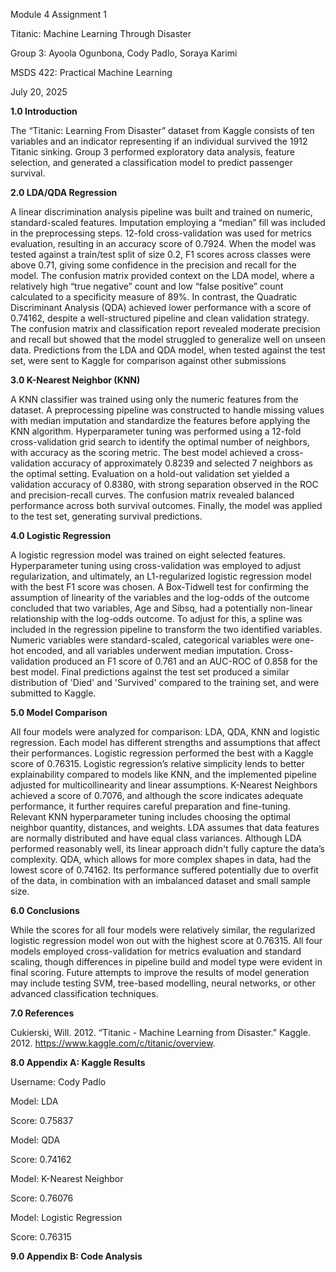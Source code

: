 Module 4 Assignment 1

Titanic: Machine Learning Through Disaster

Group 3: Ayoola Ogunbona, Cody Padlo, Soraya Karimi

MSDS 422: Practical Machine Learning

July 20, 2025

**1.0 Introduction**

The “Titanic: Learning From Disaster” dataset from Kaggle consists of ten variables and an indicator representing if an individual survived the 1912 Titanic sinking. Group 3 performed exploratory data analysis, feature selection, and generated a classification model to predict passenger survival.

**2.0 LDA/QDA Regression**

A linear discrimination analysis pipeline was built and trained on numeric, standard-scaled features. Imputation employing a “median” fill was included in the preprocessing steps. 12-fold cross-validation was used for metrics evaluation, resulting in an accuracy score of 0.7924. When the model was tested against a train/test split of size 0.2, F1 scores across classes were above 0.71, giving some confidence in the precision and recall for the model. The confusion matrix provided context on the LDA model, where a relatively high “true negative” count and low “false positive” count calculated to a specificity measure of 89%. In contrast, the Quadratic Discriminant Analysis (QDA) achieved lower performance with a score of 0.74162, despite a well-structured pipeline and clean validation strategy. The confusion matrix and classification report revealed moderate precision and recall but showed that the model struggled to generalize well on unseen data. Predictions from the LDA and QDA model, when tested against the test set, were sent to Kaggle for comparison against other submissions

**3.0 K-Nearest Neighbor (KNN)**

A KNN classifier was trained using only the numeric features from the dataset. A preprocessing pipeline was constructed to handle missing values with median imputation and standardize the features before applying the KNN algorithm. Hyperparameter tuning was performed using a 12-fold cross-validation grid search to identify the optimal number of neighbors, with accuracy as the scoring metric. The best model achieved a cross-validation accuracy of approximately 0.8239 and selected 7 neighbors as the optimal setting. Evaluation on a hold-out validation set yielded a validation accuracy of 0.8380, with strong separation observed in the ROC and precision-recall curves. The confusion matrix revealed balanced performance across both survival outcomes. Finally, the model was applied to the test set, generating survival predictions.

**4.0 Logistic Regression**

A logistic regression model was trained on eight selected features. Hyperparameter tuning using cross-validation was employed to adjust regularization, and ultimately, an L1-regularized logistic regression model with the best F1 score was chosen. A Box-Tidwell test for confirming the assumption of linearity of the variables and the log-odds of the outcome concluded that two variables, Age and Sibsq, had a potentially non-linear relationship with the log-odds outcome. To adjust for this, a spline was included in the regression pipeline to transform the two identified variables. Numeric variables were standard-scaled, categorical variables were one-hot encoded, and all variables underwent median imputation. Cross-validation produced an F1 score of 0.761 and an AUC-ROC of 0.858 for the best model. Final predictions against the test set produced a similar distribution of 'Died' and 'Survived' compared to the training set, and were submitted to Kaggle.

**5.0 Model Comparison**

All four models were analyzed for comparison: LDA, QDA, KNN and logistic regression. Each model has different strengths and assumptions that affect their performances. Logistic regression performed the best with a Kaggle score of 0.76315. Logistic regression’s relative simplicity lends to better explainability compared to models like KNN, and the implemented pipeline adjusted for multicollinearity and linear assumptions. K-Nearest Neighbors achieved a score of 0.7076, and although the score indicates adequate performance, it further requires careful preparation and fine-tuning. Relevant KNN hyperparameter tuning includes choosing the optimal neighbor quantity, distances, and weights. LDA assumes that data features are normally distributed and have equal class variances. Although LDA performed reasonably well, its linear approach didn't fully capture the data’s complexity. QDA, which allows for more complex shapes in data, had the lowest score of 0.74162. Its performance suffered potentially due to overfit of the data, in combination with an imbalanced dataset and small sample size.

**6.0 Conclusions**

While the scores for all four models were relatively similar, the regularized logistic regression model won out with the highest score at 0.76315. All four models employed cross-validation for metrics evaluation and standard scaling, though differences in pipeline build and model type were evident in final scoring. Future attempts to improve the results of model generation may include testing SVM, tree-based modelling, neural networks, or other advanced classification techniques.

**7.0 References**

Cukierski, Will. 2012. “Titanic - Machine Learning from Disaster.” Kaggle. 2012. <https://www.kaggle.com/c/titanic/overview>.

**8.0 Appendix A: Kaggle Results**

Username: Cody Padlo

Model: LDA

Score: 0.75837

Model: QDA

Score: 0.74162

Model: K-Nearest Neighbor

Score: 0.76076

Model: Logistic Regression

Score: 0.76315


**9.0 Appendix B: Code Analysis**